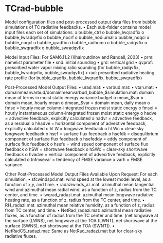 # TCrad-bubble
Model configuration files and post-processed output data files from bubble simulations of TC radiative feedbacks.
•	Each sub-folder contains model input files each set of simulations:
o	bubble_ctrl
o	bubble_lwqradfix
o	bubble_lwradqvfix
o	bubble_nocrf
o	bubble_nodiurnal
o	bubble_noqci
o	bubble_noqcl
o	bubble_qradfix
o	bubble_radhomo
o	bubble_radqvfix
o	bubble_swqradfix
o	bubble_swradqvfix

Model Input Files: For SAM6.11.2 (Khairoutdinov and Randall, 2003)
•	prm: namelist parameter file
•	snd: initial sounding
•	grd: vertical grid
•	qvprof: prescribed water vapor mixing ratio sounding (for bubble_radqvfix, bubble_lwradqvfix, bubble_swradqvfix)
•	rad: prescribed radiative heating rate profile (for bubble_qradfix, bubble_lwqradfix, bubbe_swqradfix)

Post-Processed Model Output Files:
•	urad.mat:
•	varbud.mat:
•	vtan.mat:
•	domainmeanvarbud/domainmeanvarbud_bubble_$simulation.mat: domain mean of terms in moist static energy variance budget
o	mean_$var = domain mean, hourly mean
o	dmean_$var = domain mean, daily mean
o	fmse = hourly mean column-integrated frozen moist static energy
o	fmsei = hourly instantaneous column-integrated frozen moist static energy
o	hadve = advective feedback, explicitly calculated
o	hadvr = advective feedback, as a residual
o	hhadve = horizontal component of advective feedback, explicitly calculated
o	hLW = longwave feedback
o	hLWc = clear-sky longwave feedback
o	hsef = surface flux feedback
o	hsefdk = disequlibrium component of surface flux feedback
o	hsefeddy = eddy component of surface flux feedback
o	hsefu = wind speed component of surface flux feedback
o	hSW = shortwave feedback
o	hSWc = clear-sky shortwave feedback
o	hvadve = vertical component of advecrtive feedback, explicitly calculated
o	tnfmsevar = tendency of FMSE variance
o	varh = FMSE variance

Other Post-Processed Model Output Files Available Upon Request:
For each simulation,
•	sfcwindspd.mat: wind speed at the lowest model level, as a function of x,y, and time. 
•	radaziwinds_az.mat: azimuthal mean tangential wind and azimuthal mean radial wind, as a function of z, radius from the TC center, and time. 
•	lwqrad_radazi.mat: azimuthal mean longwave radiative heating rate, as a function of z, radius from the TC center, and time.
•	RH_radazi.mat: azimuthal mean relative humidity, as a function of z, radius from TC center, and time.
•	NetRad_radazi.mat: azimuthal mean radiative fluxes, as a function of radius from the TC center and time. (net longwave at the surface (LWNS), net longwave at the TOA (LWNT), net shortwave at the surface (SWNS), net shortwave at the TOA (SWNT)).
•	NetRadCS_radazi.mat: Same as NetRad_radazi.mat but for clear-sky radiative fluxes.
